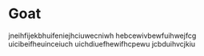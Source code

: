 # Goat
jneihfijekbhuifeniejhciuwecniwh hebcewivbewfuihwejfcg uicibeifheuinceiuch uichdiuefhewifhcpewu jcbduihvcjkiu
